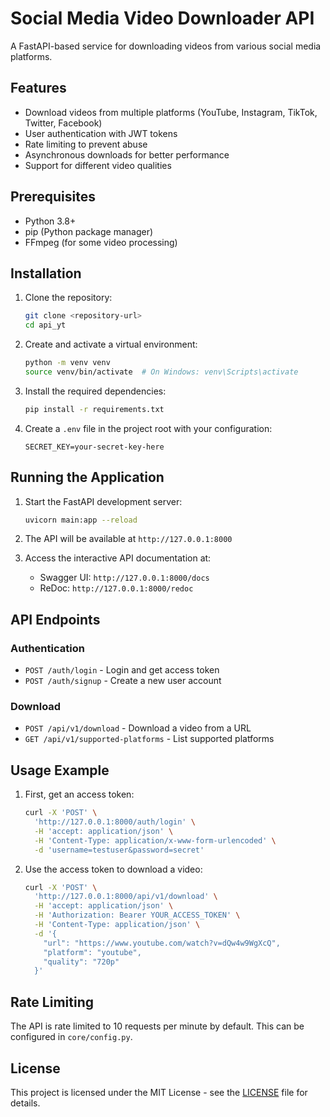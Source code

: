 # Social Media Video Downloader API

A FastAPI-based service for downloading videos from various social media platforms.

## Features

- Download videos from multiple platforms (YouTube, Instagram, TikTok, Twitter, Facebook)
- User authentication with JWT tokens
- Rate limiting to prevent abuse
- Asynchronous downloads for better performance
- Support for different video qualities

## Prerequisites

- Python 3.8+
- pip (Python package manager)
- FFmpeg (for some video processing)

## Installation

1. Clone the repository:
   ```bash
   git clone <repository-url>
   cd api_yt
   ```

2. Create and activate a virtual environment:
   ```bash
   python -m venv venv
   source venv/bin/activate  # On Windows: venv\Scripts\activate
   ```

3. Install the required dependencies:
   ```bash
   pip install -r requirements.txt
   ```

4. Create a `.env` file in the project root with your configuration:
   ```
   SECRET_KEY=your-secret-key-here
   ```

## Running the Application

1. Start the FastAPI development server:
   ```bash
   uvicorn main:app --reload
   ```

2. The API will be available at `http://127.0.0.1:8000`

3. Access the interactive API documentation at:
   - Swagger UI: `http://127.0.0.1:8000/docs`
   - ReDoc: `http://127.0.0.1:8000/redoc`

## API Endpoints

### Authentication

- `POST /auth/login` - Login and get access token
- `POST /auth/signup` - Create a new user account

### Download

- `POST /api/v1/download` - Download a video from a URL
- `GET /api/v1/supported-platforms` - List supported platforms

## Usage Example

1. First, get an access token:
   ```bash
   curl -X 'POST' \
     'http://127.0.0.1:8000/auth/login' \
     -H 'accept: application/json' \
     -H 'Content-Type: application/x-www-form-urlencoded' \
     -d 'username=testuser&password=secret'
   ```

2. Use the access token to download a video:
   ```bash
   curl -X 'POST' \
     'http://127.0.0.1:8000/api/v1/download' \
     -H 'accept: application/json' \
     -H 'Authorization: Bearer YOUR_ACCESS_TOKEN' \
     -H 'Content-Type: application/json' \
     -d '{
       "url": "https://www.youtube.com/watch?v=dQw4w9WgXcQ",
       "platform": "youtube",
       "quality": "720p"
     }'
   ```

## Rate Limiting

The API is rate limited to 10 requests per minute by default. This can be configured in `core/config.py`.

## License

This project is licensed under the MIT License - see the [LICENSE](LICENSE) file for details.
